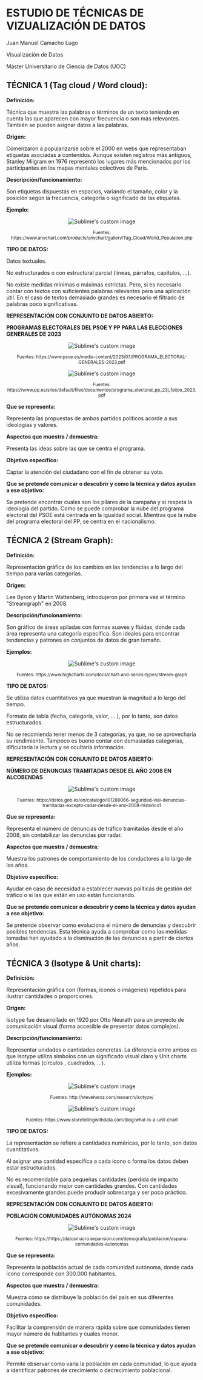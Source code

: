 # ESTUDIO DE TÉCNICAS DE VIZUALIZACIÓN DE DATOS

Juan Manuel Camacho Lugo

Visualización de Datos

Máster Universitario de Ciencia de Datos (UOC)


## TÉCNICA 1 (Tag cloud / Word cloud):

**Definición:** 

Técnica que muestra las palabras o términos de un texto teniendo en cuenta las que aparecen con mayor frecuencia o son más relevantes. También se pueden asignar datos a las palabras.


**Origen:**

Comenzaron a popularizarse sobre el 2000 en webs que representaban etiquetas asociadas a contenidos. Aunque existen registros más antiguos, Stanley Milgram en 1976 representó los lugares más mencionados por los participantes en los mapas mentales colectivos de París.

**Descripción/funcionamiento:**

Son etiquetas dispuestas en espacios, variando el tamaño, color y la posición según la frecuencia, categoría o significado de las etiquetas. 

**Ejemplo:**

<p align="center">
  <img src="https://github.com/JCAMLUG/PEC2_VD/blob/main/ejemplo1.png?raw=true" alt="Sublime's custom image"/>
</p>

<p align="center">
  <sub>Fuentes: https://www.anychart.com/products/anychart/gallery/Tag_Cloud/World_Population.php
</p>

**TIPO DE DATOS:**

Datos textuales.

No estructurados o con estructural parcial (líneas, párrafos, capítulos, …).

No existe medidas mínimas o máximas estrictas. Pero, si es necesario contar con textos con suficientes palabras relevantes para una aplicación útil. 
En el caso de textos demasiado grandes es necesario el filtrado de palabras poco significativas. 

**REPRESENTACIÓN CON CONJUNTO DE DATOS ABIERTO:**

**PROGRAMAS ELECTORALES DEL PSOE Y PP PARA LAS ELECCIONES GENERALES DE 2023**

<p align="center">
  <img src="https://github.com/JCAMLUG/PEC2_VD/blob/main/psoe.png?raw=true" alt="Sublime's custom image"/>
</p>

<p align="center">
  <sub>Fuentes: https://www.psoe.es/media-content/2023/07/PROGRAMA_ELECTORAL-GENERALES-2023.pdf
</p>

<p align="center">
  <img src="https://github.com/JCAMLUG/PEC2_VD/blob/main/pp.png?raw=true" alt="Sublime's custom image"/>
</p>

<p align="center">
  <sub>Fuentes: https://www.pp.es/sites/default/files/documentos/programa_electoral_pp_23j_feijoo_2023.pdf
</p>
    
**Que se representa:**

Representa las propuestas de ambos partidos políticos acorde a sus ideologías y valores.

**Aspectos que muestra / demuestra:**

Presenta las ideas sobre las que se centra el programa.

**Objetivo específico:**

Captar la atención del ciudadano con el fin de obtener su voto.

**Que se pretende  comunicar o descubrir y como la técnica y datos ayudan a ese objetivo:**

Se pretende encontrar cuales son los pilares de la campaña y si respeta la ideología del partido. Como se puede comprobar la nube del programa electoral del PSOE está centrada en la igualdad social. Mientras que la nube del programa electoral del PP, se centra en el nacionalismo.

## TÉCNICA 2 (Stream Graph):

**Definición:** 

Representación gráfica de los cambios en las tendencias a lo largo del tiempo para varias categorías.

**Origen:**

Lee Byron y Martin Wattenberg, introdujeron por primera vez el término "Streamgraph" en 2008.

**Descripción/funcionamiento:**

 Son gráfico de áreas apiladas con formas suaves y fluidas, donde cada área representa una categoría específica. Son ideales para encontrar tendencias y patrones en conjuntos de datos de gran tamaño.

**Ejemplos:**

<p align="center">
  <img src="https://github.com/JCAMLUG/PEC2_VD/blob/main/ejemplo2.png?raw=true" alt="Sublime's custom image"/>
</p>

<p align="center">
  <sub>Fuentes: https://www.highcharts.com/docs/chart-and-series-types/stream-graph
</p>

**TIPO DE DATOS:**

Se utiliza datos cuantitativos ya que muestran la magnitud a lo largo del tiempo.

Formato de tabla (fecha, categoría, valor, … ), por lo tanto, son datos estructurados.

No se recomienda tener menos de 3 categorías, ya que, no se aprovecharía su rendimiento. 
Tampoco es bueno contar con demasiadas categorías, dificultaría la lectura y se ocultaría información. 

**REPRESENTACIÓN CON CONJUNTO DE DATOS ABIERTO:**

**NÚMERO DE DENUNCIAS TRAMITADAS DESDE EL AÑO 2008 EN ALCOBENDAS**
<p align="center">
  <img src="https://github.com/JCAMLUG/PEC2_VD/blob/main/denuncias.png?raw=true" alt="Sublime's custom image"/>
</p>

<p align="center">
  <sub>Fuentes: https://datos.gob.es/en/catalogo/l01280066-seguridad-vial-denuncias-tramitadas-excepto-radar-desde-el-ano-2008-historico1
</p>
    
**Que se representa:**

Representa el número de denuncias de tráfico tramitadas desde el año 2008, sin contabilizar las denuncias por radar.

**Aspectos que muestra / demuestra:**

Muestra los patrones de comportamiento de los conductores a lo largo de los años.

**Objetivo específico:**

Ayudar en caso de necesidad a establecer nuevas políticas de gestión del tráfico o si las que están en uso están funcionando.

**Que se pretende comunicar o descubrir y como la técnica y datos ayudan a ese objetivo:**

Se pretende observar como evoluciona el número de denuncias y descubrir posibles tendencias. Esta técnica ayuda a comprobar como las medidas tomadas han ayudado a la disminución de las denuncias a partir de ciertos años.

## TÉCNICA 3 (Isotype & Unit charts):

**Definición:** 

Representación gráfica con (formas, íconos o imágenes) repetidos para ilustrar cantidades o proporciones.

**Origen:**

Isotype fue desarrollado en 1920 por Otto Neurath para un proyecto de comunicación visual (forma accesible de presentar datos complejos).

**Descripción/funcionamiento:**

Representar unidades o cantidades concretas. La diferencia entre ambos es que Isotype utiliza símbolos con un significado visual claro y Unit charts utiliza formas (círculos , cuadrados, …).

**Ejemplos:**

<p align="center">
  <img src="https://github.com/JCAMLUG/PEC2_VD/blob/main/ejemplo3.png?raw=true" alt="Sublime's custom image"/>
</p>

<p align="center">
  <sub>Fuentes: http://steveharoz.com/research/isotype/
</p>

<p align="center">
  <img src="https://github.com/JCAMLUG/PEC2_VD/blob/main/ejemplo4.png?raw=true" alt="Sublime's custom image"/>
</p>

<p align="center">
  <sub>Fuentes: https://www.storytellingwithdata.com/blog/what-is-a-unit-chart
</p>


**TIPO DE DATOS:**

La representación se refiere a cantidades numéricas, por lo tanto, son datos cuantitativos.

Al asignar una cantidad específica a cada ícono o forma los datos deben estar estructurados.

No es recomendable para pequeñas cantidades (perdida de impacto visual), funcionando mejor con cantidades grandes.
Con cantidades excesivamente grandes puede producir sobrecarga y ser poco práctico.

**REPRESENTACIÓN CON CONJUNTO DE DATOS ABIERTO:**

**POBLACIÓN COMUNIDADES AUTÓNOMAS 2024**

<p align="center">
  <img src="https://github.com/JCAMLUG/PEC2_VD/blob/main/Isotype.jpg?raw=true" alt="Sublime's custom image"/>
</p>

<p align="center">
  <sub>Fuentes: https://https://datosmacro.expansion.com/demografia/poblacion/espana-comunidades-autonomas
</p>
    
**Que se representa:**

Representa la población actual de cada comunidad autónoma, donde cada ícono corresponde con 300.000 habitantes.

**Aspectos que muestra / demuestra:**

Muestra cómo se distribuye la población del país en sus diferentes comunidades.

**Objetivo específico:**

Facilitar la comprensión de manera rápida sobre que comunidades tienen mayor número de habitantes y cuales menor.

**Que se pretende  comunicar o descubrir y como la técnica y datos ayudan a ese objetivo:**

Permite observar como varia la población en cada comunidad, lo que ayuda a identificar patrones de crecimiento o decrecimiento poblacional.

